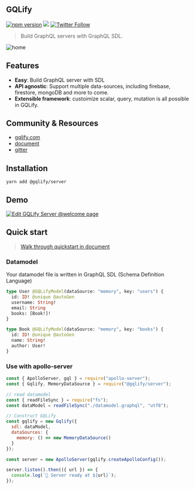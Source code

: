 ## GQLify
[![npm version](https://badge.fury.io/js/%40gqlify%2Fserver.svg)](https://badge.fury.io/js/%40gqlify%2Fserver)
[![](https://img.shields.io/gitter/room/nwjs/nw.js.svg)](https://gitter.im/Canner/gqlify?utm_source=share-link&utm_medium=link&utm_campaign=share-link)
[![Twitter Follow](https://img.shields.io/twitter/follow/cannerIO.svg?style=social&label=Follow)](https://twitter.com/cannerIO)

> Build GraphQL servers with GraphQL SDL.

![home](https://i.imgur.com/ojShV9s.png)

## Features
* **Easy**: Build GraphQL server with SDL
* **API agnostic**: Support multiple data-sources, including firebase, firestore, mongoDB and more to come.
* **Extensible framework**: custoimize scalar, query, mutation is all possible in GQLify.

## Community & Resources
* [gqlify.com](https://www.gqlify.com/)
* [document](https://www.gqlify.com/docs)
* [gitter](https://gitter.im/Canner/gqlify)

## Installation
``` console
yarn add @gqlify/server
```

## Demo
[![Edit GQLify Server @welcome page](https://codesandbox.io/static/img/play-codesandbox.svg)](https://codesandbox.io/s/p7wqo43zpx)

## Quick start
> [Walk through quickstart in document](https://www.gqlify.com/docs/quick-start)

### Datamodel
Your datamodel file is written in GraphQL SDL (Schema Definition Language)
```graphql
type User @GQLifyModel(dataSource: "memory", key: "users") {
  id: ID! @unique @autoGen
  username: String!
  email: String
  books: [Book!]!
}

type Book @GQLifyModel(dataSource: "memory", key: "books") {
  id: ID! @unique @autoGen
  name: String!
  author: User!
}
```

### Use with apollo-server
```js
const { ApolloServer, gql } = require("apollo-server");
const { Gqlify, MemoryDataSource } = require("@gqlify/server");

// read datamodel
const { readFileSync } = require("fs");
const dataModel = readFileSync("./datamodel.graphql", "utf8");

// Construct GQLify
const gqlify = new Gqlify({
  sdl: dataModel,
  dataSources: {
    memory: () => new MemoryDataSource()
  }
});

const server = new ApolloServer(gqlify.createApolloConfig());

server.listen().then(({ url }) => {
  console.log(`🚀 Server ready at ${url}`);
});
```

